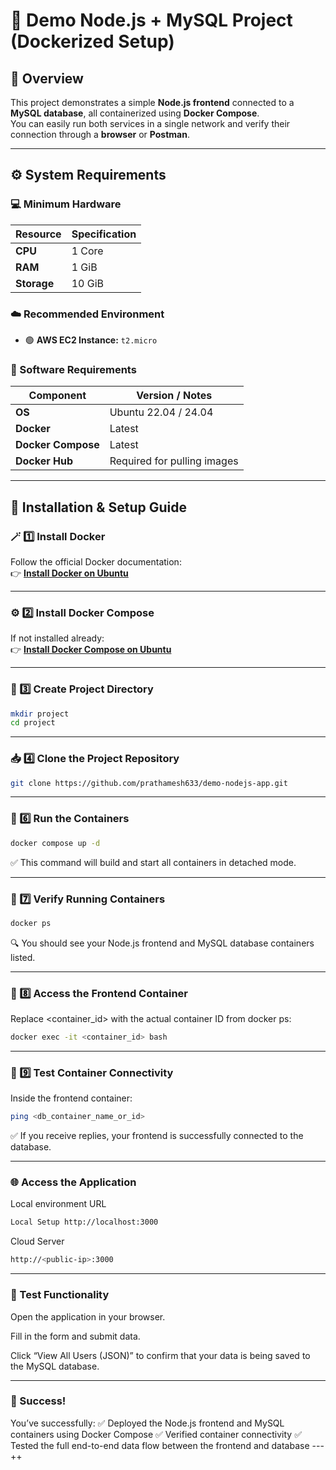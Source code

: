 # 🚀 Demo Node.js + MySQL Project (Dockerized Setup)

## 🧠 Overview
This project demonstrates a simple **Node.js frontend** connected to a **MySQL database**, all containerized using **Docker Compose**.  
You can easily run both services in a single network and verify their connection through a **browser** or **Postman**.

---

## ⚙️ System Requirements

### 💻 Minimum Hardware
| Resource | Specification |
|-----------|----------------|
| **CPU**   | 1 Core |
| **RAM**   | 1 GiB |
| **Storage** | 10 GiB |

### ☁️ Recommended Environment
- 🟢 **AWS EC2 Instance:** `t2.micro`

### 🧰 Software Requirements
| Component | Version / Notes |
|------------|----------------|
| **OS** | Ubuntu 22.04 / 24.04 |
| **Docker** | Latest |
| **Docker Compose** | Latest |
| **Docker Hub** | Required for pulling images |

---

## 🧾 Installation & Setup Guide

### 🪄 1️⃣ Install Docker
Follow the official Docker documentation:  
👉 [**Install Docker on Ubuntu**](https://docs.docker.com/engine/install/ubuntu/)

---

### ⚙️ 2️⃣ Install Docker Compose
If not installed already:  
👉 [**Install Docker Compose on Ubuntu**](https://www.digitalocean.com/community/tutorials/how-to-install-and-use-docker-compose-on-ubuntu-20-04)

---

### 📁 3️⃣ Create Project Directory
```bash
mkdir project
cd project
```
---

### 📥 4️⃣ Clone the Project Repository
```bash
git clone https://github.com/prathamesh633/demo-nodejs-app.git
```
---

### 🚀 6️⃣ Run the Containers
```bash
docker compose up -d
```

✅ This command will build and start all containers in detached mode.


---

### 🧰 7️⃣ Verify Running Containers
```bash
docker ps
```

🔍 You should see your Node.js frontend and MySQL database containers listed.

---

### 🐚 8️⃣ Access the Frontend Container
Replace <container_id> with the actual container ID from docker ps:
```bash
docker exec -it <container_id> bash
```
---

### 🔗 9️⃣ Test Container Connectivity

Inside the frontend container:
```bash
ping <db_container_name_or_id>
```
✅ If you receive replies, your frontend is successfully connected to the database.

---

### 🌐 Access the Application
Local environment	URL
```bash
Local Setup	http://localhost:3000
```

Cloud Server
```bash
http://<public-ip>:3000
```
---
### 🧩 Test Functionality

Open the application in your browser.

Fill in the form and submit data.

Click “View All Users (JSON)” to confirm that your data is being saved to the MySQL database.

---
### 🎉 Success!

  You’ve successfully:
    ✅ Deployed the Node.js frontend and MySQL containers using Docker Compose
    ✅ Verified container connectivity
    ✅ Tested the full end-to-end data flow between the frontend and database
---++